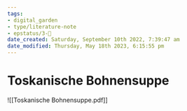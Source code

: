 ```yaml
---
tags: 
- digital_garden
- type/literature-note
- epstatus/3-🌳
date_created: Saturday, September 10th 2022, 7:39:47 am
date_modified: Thursday, May 18th 2023, 6:15:55 pm
---
```

# Toskanische Bohnensuppe
![[Toskanische Bohnensuppe.pdf]]